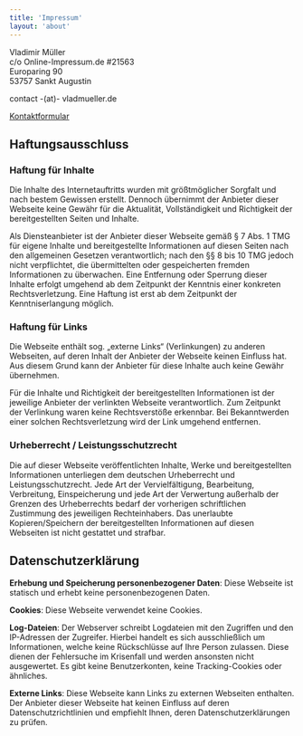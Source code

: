 ```yaml
---
title: 'Impressum'
layout: 'about'
---
```


Vladimir Müller\
c/o Online-Impressum.de #21563\
Europaring 90\
53757 Sankt Augustin

contact -(at)- vladmueller.de

[Kontaktformular](https://www.mein.online-impressum.de/vladmueller-de/#Zweiter_Kontaktweg)


## Haftungsausschluss

### Haftung für Inhalte

Die Inhalte des Internetauftritts wurden mit größtmöglicher Sorgfalt und nach bestem Gewissen erstellt.
Dennoch übernimmt der Anbieter dieser Webseite keine Gewähr für die Aktualität, Vollständigkeit und Richtigkeit der bereitgestellten Seiten und Inhalte.

Als Diensteanbieter ist der Anbieter dieser Webseite gemäß § 7 Abs. 1 TMG für eigene Inhalte und bereitgestellte Informationen auf diesen Seiten nach den allgemeinen Gesetzen verantwortlich;
nach den §§ 8 bis 10 TMG jedoch nicht verpflichtet, die übermittelten oder gespeicherten fremden Informationen zu überwachen.
Eine Entfernung oder Sperrung dieser Inhalte erfolgt umgehend ab dem Zeitpunkt der Kenntnis einer konkreten Rechtsverletzung.
Eine Haftung ist erst ab dem Zeitpunkt der Kenntniserlangung möglich.

### Haftung für Links

Die Webseite enthält sog. „externe Links“ (Verlinkungen) zu anderen Webseiten, auf deren Inhalt der Anbieter der Webseite keinen Einfluss hat. Aus diesem Grund kann der Anbieter für diese Inhalte auch keine Gewähr übernehmen.

Für die Inhalte und Richtigkeit der bereitgestellten Informationen ist der jeweilige Anbieter der verlinkten Webseite verantwortlich. Zum Zeitpunkt der Verlinkung waren keine Rechtsverstöße erkennbar. Bei Bekanntwerden einer solchen Rechtsverletzung wird der Link umgehend entfernen.

### Urheberrecht / Leistungsschutzrecht

Die auf dieser Webseite veröffentlichten Inhalte, Werke und bereitgestellten Informationen unterliegen dem deutschen Urheberrecht und Leistungsschutzrecht. Jede Art der Vervielfältigung, Bearbeitung, Verbreitung, Einspeicherung und jede Art der Verwertung außerhalb der Grenzen des Urheberrechts bedarf der vorherigen schriftlichen Zustimmung des jeweiligen Rechteinhabers. Das unerlaubte Kopieren/Speichern der bereitgestellten Informationen auf diesen Webseiten ist nicht gestattet und strafbar.


## Datenschutzerklärung

**Erhebung und Speicherung personenbezogener Daten**:
Diese Webseite ist statisch und erhebt keine personenbezogenen Daten.

**Cookies**:
Diese Webseite verwendet keine Cookies.

**Log-Dateien**:
Der Webserver schreibt Logdateien mit den Zugriffen und den IP-Adressen der Zugreifer.
Hierbei handelt es sich ausschließlich um Informationen, welche keine Rückschlüsse auf Ihre Person zulassen.
Diese dienen der Fehlersuche im Krisenfall und werden ansonsten nicht ausgewertet.
Es gibt keine Benutzerkonten, keine Tracking-Cookies oder ähnliches.

**Externe Links**:
Diese Webseite kann Links zu externen Webseiten enthalten.
Der Anbieter dieser Webseite hat keinen Einfluss auf deren Datenschutzrichtlinien und empfiehlt Ihnen, deren Datenschutzerklärungen zu prüfen.
